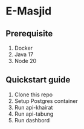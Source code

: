 # E-Masjid 

##  Prerequisite
1. Docker
2. Java 17
3. Node 20

## Quickstart guide
1. Clone this repo
2. Setup Postgres container
3. Run api-khairat
4. Run api-tabung
5. Run dashbord

## 
